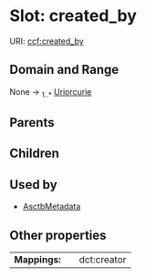 
# Slot: created_by




URI: [ccf:created_by](http://purl.org/ccf/created_by)


## Domain and Range

None &#8594;  <sub>1..\*</sub> [Uriorcurie](types/Uriorcurie.md)

## Parents


## Children


## Used by

 * [AsctbMetadata](AsctbMetadata.md)

## Other properties

|  |  |  |
| --- | --- | --- |
| **Mappings:** | | dct:creator |

